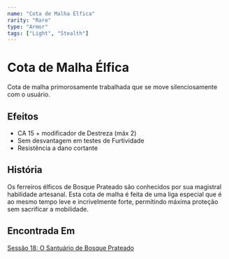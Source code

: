 ```yaml
---
name: "Cota de Malha Élfica"
rarity: "Rare"
type: "Armor"
tags: ["Light", "Stealth"]
---
```


# Cota de Malha Élfica

Cota de malha primorosamente trabalhada que se move silenciosamente com o usuário.

## Efeitos

- CA 15 + modificador de Destreza (máx 2)
- Sem desvantagem em testes de Furtividade
- Resistência a dano cortante

## História

Os ferreiros élficos de Bosque Prateado são conhecidos por sua magistral habilidade artesanal. Esta cota de malha é feita de uma liga especial que é ao mesmo tempo leve e incrivelmente forte, permitindo máxima proteção sem sacrificar a mobilidade.

## Encontrada Em

[Sessão 18: O Santuário de Bosque Prateado](/sessions/session-18)

